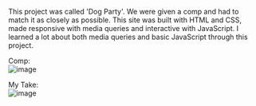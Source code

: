 This project was called 'Dog Party'. We were given a comp and had to match it as closely as possible. This site was built with HTML and CSS, made responsive with media queries and interactive with JavaScript. I learned a lot about both media queries and basic JavaScript through this project.

Comp: <br>
![image](https://user-images.githubusercontent.com/34728115/49346934-58121300-f656-11e8-84f4-c607f1f916cb.png)

My Take: <br>
![image](https://user-images.githubusercontent.com/34728115/49346904-02d60180-f656-11e8-8ee8-24ee1442a147.png)

